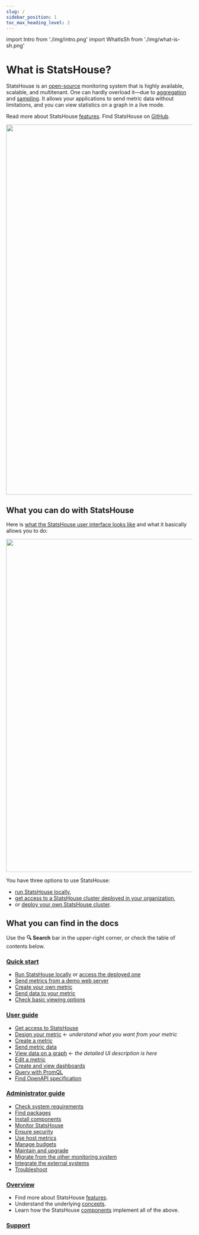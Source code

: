 ```yaml
---
slug: /
sidebar_position: 1
toc_max_heading_level: 2
---
```


import Intro from './img/intro.png'
import WhatIsSh from './img/what-is-sh.png'

# What is StatsHouse?

StatsHouse is an [open-source](https://github.com/VKCOM/statshouse) monitoring system that is highly available, scalable, and multitenant.
One can hardly overload it—due to [aggregation](conceptual%20overview/concepts.md#aggregation) and 
[sampling](conceptual%20overview/concepts.md#sampling).
It allows your applications to send metric data without limitations, and you can view statistics on a graph in a live 
mode.

Read more about StatsHouse [features](conceptual%20overview/features.md). Find StatsHouse on [GitHub](https://github.com/VKCOM/statshouse).

<img src={WhatIsSh} width="1000"/>

## What you can do with StatsHouse

Here is [what the StatsHouse user interface looks like](guides/view-graph.md) and what it basically allows you to do:

<img src={Intro} width="900"/>

You have three options to use StatsHouse:
- [run StatsHouse locally](quick-start.md),
- [get access to a StatsHouse cluster deployed in your organization](guides/access-cluster.md),
- or [deploy your own StatsHouse cluster](admin/install.md).

## What you can find in the docs

Use the **🔍 Search** bar in the upper-right corner, or check the table of contents below.

### [Quick start](quick-start.md)

* [Run StatsHouse locally](quick-start.md#run-statshouse-locally) or 
[access the deployed one](quick-start.md#get-internal-permissions)
* [Send metrics from a demo web server](quick-start.md#send-metrics-from-a-demo-web-server)
* [Create your own metric](quick-start.md#create-your-metric)
* [Send data to your metric](quick-start.md#send-data-to-your-metric)
* [Check basic viewing options](quick-start.md#check-basic-viewing-options)

### [User guide](guides/access-cluster.md)

* [Get access to StatsHouse](guides/access-cluster.md)
* [Design your metric](guides/design-metric.md) <text className="orange-text">← _understand what you want from 
  your metric_</text>
* [Create a metric](guides/create-metric.md)
* [Send metric data](guides/send-data.md)
* [View data on a graph](guides/view-graph.md) <text className="orange-text">← _the detailed UI description is 
  here_</text>
* [Edit a metric](guides/edit-metrics.md)
* [Create and view dashboards](guides/dashboards.md)
* [Query with PromQL](guides/query-wth-promql.md)
* [Find OpenAPI specification](guides/openapi.md)

### [Administrator guide](admin/sys-req.md)

* [Check system requirements](admin/sys-req.md)
* [Find packages](admin/packages.md)
* [Install components](admin/install.md)
* [Monitor StatsHouse](admin/monitor.md)
* [Ensure security](admin/security.md)
* [Use host metrics](admin/host-metrics.md)
* [Manage budgets](admin/manage-budgets.md)
* [Maintain and upgrade](admin/maintain-upgrade.md)
* [Migrate from the other monitoring system](admin/maintain-upgrade.md)
* [Integrate the external systems](admin/integrations.md)
* [Troubleshoot](admin/troubleshooting.md)

### [Overview](conceptual%20overview/features.md)

* Find more about StatsHouse [features](conceptual%20overview/features.md).
* Understand the underlying [concepts](conceptual%20overview/concepts.md).
* Learn how the StatsHouse [components](conceptual%20overview/components.md) implement all of the above.

### [Support](support.md)
